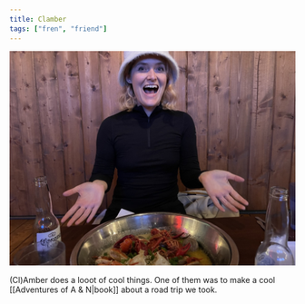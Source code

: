 ```yaml
---
title: Clamber
tags: ["fren", "friend"]
---
```


![A person laughing in a bucket hat in a crayfish restaurant.](/assets/notes/clamber.jpg)

(Cl)Amber does a looot of cool things. One of them was to make a cool [[Adventures of A & N|book]] about a road trip we took.

